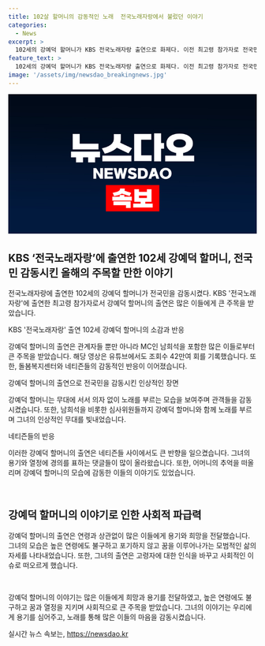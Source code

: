 ```yaml
---
title: 102살 할머니의 감동적인 노래  전국노래자랑에서 불렀던 이야기
categories:
  - News
excerpt: >
  102세의 강예덕 할머니가 KBS 전국노래자랑 출연으로 화제다. 이전 최고령 참가자로 전국민을 감동시킨 강 할머니는 남희석의 소감과 함께 영상에서도 인기를 끌었다. 강 할머니의 출연은 네티즌들뿐 아니라 돌봄센터에서도 큰 호응을 얻었으며, 중년 네티즌들의 댓글로도 많은 감동을 주었다. 102세의 놀라운 무대 퍼포먼스와 강 할머니의 사랑과 배려로 가득한 모습은 많은 이들의 관심을 끌고 있다.
feature_text: >
  102세의 강예덕 할머니가 KBS 전국노래자랑 출연으로 화제다. 이전 최고령 참가자로 전국민을 감동시킨 강 할머니는 남희석의 소감과 함께 영상에서도 인기를 끌었다. 강 할머니의 출연은 네티즌들뿐 아니라 돌봄센터에서도 큰 호응을 얻었으며, 중년 네티즌들의 댓글로도 많은 감동을 주었다. 102세의 놀라운 무대 퍼포먼스와 강 할머니의 사랑과 배려로 가득한 모습은 많은 이들의 관심을 끌고 있다.
image: '/assets/img/newsdao_breakingnews.jpg'
---
```


<p><img src="/assets/img/newsdao_breakingnews.jpg" alt="cryptoinkorea 속보" /></p>

<h2 data-ke-size="size26">KBS ‘전국노래자랑’에 출연한 102세 강예덕 할머니, 전국민 감동시킨 올해의 주목할 만한 이야기</h2>

<p>전국노래자랑에 출연한 102세의 강예덕 할머니가 전국민을 감동시켰다. KBS '전국노래자랑'에 출연한 최고령 참가자로서 강예덕 할머니의 출연은 많은 이들에게 큰 주목을 받았습니다. </p>

<p data-ke-size="size16">KBS '전국노래자랑' 출연 102세 강예덕 할머니의 소감과 반응</p>

<p>강예덕 할머니의 출연은 관계자들 뿐만 아니라 MC인 남희석을 포함한 많은 이들로부터 큰 주목을 받았습니다. 해당 영상은 유튜브에서도 조회수 42만여 회를 기록했습니다. 또한, 돌봄복지센터와 네티즌들의 감동적인 반응이 이어졌습니다.</p>

<p data-ke-size="size16">강예덕 할머니의 출연으로 전국민을 감동시킨 인상적인 장면</p>

<p>강예덕 할머니는 무대에 서서 의자 없이 노래를 부르는 모습을 보여주며 관객들을 감동시켰습니다. 또한, 남희석을 비롯한 심사위원들까지 강예덕 할머니와 함께 노래를 부르며 그녀의 인상적인 무대를 빛내었습니다.</p>

<p data-ke-size="size16">네티즌들의 반응</p>

<p>이러한 강예덕 할머니의 출연은 네티즌들 사이에서도 큰 반향을 일으켰습니다. 그녀의 용기와 열정에 경의를 표하는 댓글들이 많이 올라왔습니다. 또한, 어머니의 추억을 떠올리며 강예덕 할머니의 모습에 감동한 이들의 이야기도 있었습니다.</p>

<p data-ke-size="size16">&nbsp;</p>

<h2 data-ke-size="size26">강예덕 할머니의 이야기로 인한 사회적 파급력</h2>

<p>강예덕 할머니의 출연은 연령과 상관없이 많은 이들에게 용기와 희망을 전달했습니다. 그녀의 모습은 높은 연령에도 불구하고 포기하지 않고 꿈을 이루어나가는 모범적인 삶의 자세를 나타내었습니다. 또한, 그녀의 출연은 고령자에 대한 인식을 바꾸고 사회적인 이슈로 떠오르게 했습니다.</p>

<p data-ke-size="size16">&nbsp;</p>

<p>강예덕 할머니의 이야기는 많은 이들에게 희망과 용기를 전달하였고, 높은 연령에도 불구하고 꿈과 열정을 지키며 사회적으로 큰 주목을 받았습니다. 그녀의 이야기는 우리에게 용기를 심어주고, 노래를 통해 많은 이들의 마음을 감동시켰습니다.</p>
실시간 뉴스 속보는, <a href="https://newsdao.kr" rel="dofollow">https://newsdao.kr</a>


